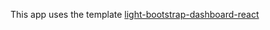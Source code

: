This app uses the template [light-bootstrap-dashboard-react](https://github.com/creativetimofficial/light-bootstrap-dashboard-react/)